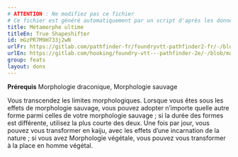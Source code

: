 ```yaml
---
# ATTENTION : Ne modifiez pas ce fichier
# Ce fichier est généré automatiquement par un script d'après les données du module Foundry VTT officiel et de sa traduction
title: Métamorphe ultime
titleEn: True Shapeshifter
id: mGzPR7M9H733j2wN
urlFr: https://gitlab.com/pathfinder-fr/foundryvtt-pathfinder2-fr/-/blob/master/data/feats/mGzPR7M9H733j2wN.htm
urlEn: https://gitlab.com/hooking/foundry-vtt---pathfinder-2e/-/blob/master/packs/data/feats.db/true-shapeshifter.json
group: feats
layout: dons
---
```

**Prérequis** Morphologie draconique, Morphologie sauvage

Vous transcendez les limites morphologiques. Lorsque vous êtes sous les effets de morphologie sauvage, vous pouvez adopter n’importe quelle autre forme parmi celles de votre morphologie sauvage ; si la durée des formes est différente, utilisez la plus courte des deux. Une fois par jour, vous pouvez vous transformer en kaiju, avec les effets d’une incarnation de la nature ; si vous avez Morphologie végétale, vous pouvez vous transformer à la place en homme végétal.


